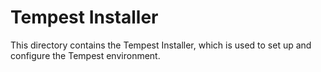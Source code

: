 # Tempest Installer
This directory contains the Tempest Installer, which is used to set up and configure the Tempest environment.

